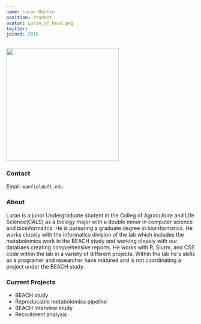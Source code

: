 ```yaml
---
name: Luran Manfio
position: student
avatar: Luran_uf_head.png
twitter:
joined: 2018
---
```


<img width="300" src="{{site.baseurl}}/images/people/{{page.avatar}}" data-action="zoom">

### Contact

Email: `manfiol@ufl.edu`<br>

### About

Luran is a junor Undergraduate student in the Colleg of Agraculture and Life Science(CALS) as a biology major with a double minor in computer science and bioinformaitcs.
He is pursuring a graduate degree in bioinformatics.
He works closely with the informatics division of the lab which includes the metabolomics work in the BEACH study and working closely with our databaes creating comprehensive reports. 
He works with R, Slurm, and CSS code within the lab in a variety of different projects.
Within the lab he's skills as a programer and researcher have matured and is not coordinating a project under the BEACH study.


### Current Projects

- BEACH study 
- Reproducable metabolomics pipeline
- BEACH Interview study 
- Recruitment analysis 